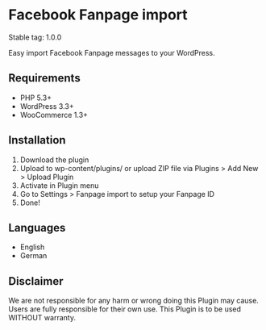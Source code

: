 # Facebook Fanpage import

Stable tag: 1.0.0

Easy import Facebook Fanpage messages to your WordPress.

## Requirements
- PHP 5.3+
- WordPress 3.3+
- WooCommerce 1.3+

## Installation
1. Download the plugin
2. Upload to wp-content/plugins/ or upload ZIP file via Plugins > Add New > Upload Plugin
3. Activate in Plugin menu
4. Go to Settings > Fanpage import to setup your Fanpage ID
5. Done!

## Languages
- English
- German

## Disclaimer

We are not responsible for any harm or wrong doing this Plugin may cause. Users are fully responsible for their own use. This Plugin is to be used WITHOUT warranty.
